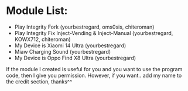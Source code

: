 # Module List:
- Play Integrity Fork (yourbestregard, oms0sis, chiteroman)
- Play Integrity Fix Inject-Vending & Inject-Manual (yourbestregard, KOWX712, chiteroman)
- My Device is Xiaomi 14 Ultra (yourbestregard)
- Miaw Charging Sound (yourbestregard)
- My Device is Oppo Find X8 Ultra (yourbestregard)

If the module I created is useful for you and you want to use the program code, then I give you permission. However, if you want.. add my name to the credit section, thanks^^
